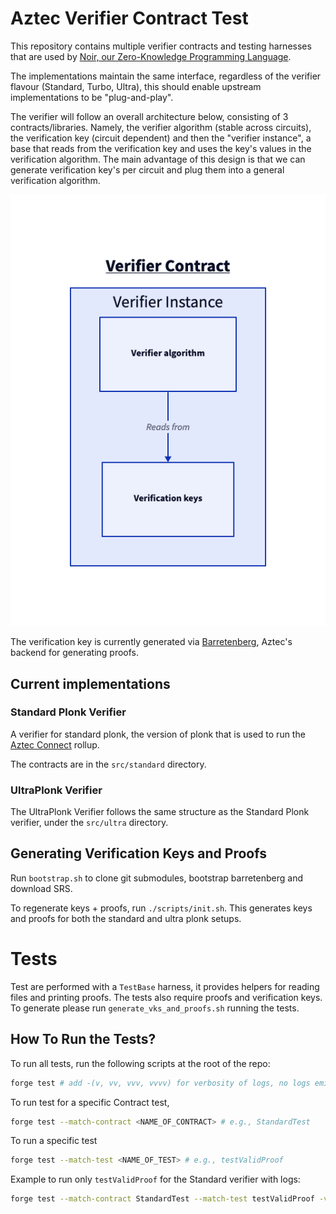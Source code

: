 # Aztec Verifier Contract Test

This repository contains multiple verifier contracts and testing harnesses that are used by [Noir, our Zero-Knowledge Programming Language](https://github.com/noir-lang/noir).

The implementations maintain the same interface, regardless of the verifier flavour (Standard, Turbo, Ultra), this should enable upstream implementations to be "plug-and-play".

The verifier will follow an overall architecture below, consisting of 3 contracts/libraries. Namely, the verifier algorithm (stable across circuits), the verification key (circuit dependent) and then the "verifier instance", a base that reads from the verification key and uses the key's values in the verification algorithm. The main advantage of this design is that we can generate verification key's per circuit and plug them into a general verification algorithm.

![Verifier architecture](./figures/verifier.png)

The verification key is currently generated via [Barretenberg](https://github.com/AztecProtocol/barretenberg/blob/master/cpp/src/aztec/proof_system/verification_key/sol_gen.hpp), Aztec's backend for generating proofs.

## Current implementations

### Standard Plonk Verifier

A verifier for standard plonk, the version of plonk that is used to run the [Aztec Connect](https://aztec.network/connect/) rollup.

The contracts are in the `src/standard` directory.

### UltraPlonk Verifier

The UltraPlonk Verifier follows the same structure as the Standard Plonk verifier, under the `src/ultra` directory.

## Generating Verification Keys and Proofs

Run `bootstrap.sh` to clone git submodules, bootstrap barretenberg and download SRS.

To regenerate keys + proofs, run `./scripts/init.sh`. This generates keys and proofs for both the standard and ultra plonk setups.

# Tests

Test are performed with a `TestBase` harness, it provides helpers for reading files and printing proofs. The tests also require proofs and verification keys. To generate please run `generate_vks_and_proofs.sh` running the tests.

## How To Run the Tests?

To run all tests, run the following scripts at the root of the repo:

```bash
forge test # add -(v, vv, vvv, vvvv) for verbosity of logs, no logs emitted as default
```

To run test for a specific Contract test,

```bash
forge test --match-contract <NAME_OF_CONTRACT> # e.g., StandardTest
```

To run a specific test

```bash
forge test --match-test <NAME_OF_TEST> # e.g., testValidProof
```

Example to run only `testValidProof` for the Standard verifier with logs:

```bash
forge test --match-contract StandardTest --match-test testValidProof -vvvv
```
